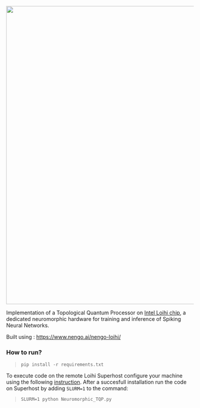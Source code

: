 <p align="center"><img src="http://i.imgur.com/fcot8Jw.png" width="800" align="middle"></p>

Implementation of a Topological Quantum Processor on [Intel Loihi chip](https://ieeexplore.ieee.org/stamp/stamp.jsp?tp=&arnumber=8259423&tag=1), a dedicated neuromorphic hardware for training and inference of Spiking Neural Networks.


Built using : https://www.nengo.ai/nengo-loihi/

### How to run?
>~~~~
>pip install -r requirements.txt
>~~~~
To execute code on the remote Loihi Superhost configure your machine using the following [instruction](https://www.nengo.ai/nengo-loihi/installation.html). After a succesfull installation run the code on Superhost by adding `SLURM=1` to the command:

>~~~~
>SLURM=1 python Neuromorphic_TQP.py
>~~~~
